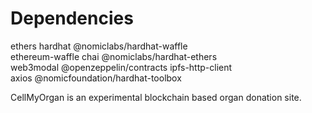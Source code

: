 # Dependencies

ethers hardhat @nomiclabs/hardhat-waffle \
ethereum-waffle chai @nomiclabs/hardhat-ethers \
web3modal @openzeppelin/contracts ipfs-http-client \
axios
@nomicfoundation/hardhat-toolbox


CellMyOrgan is an experimental blockchain based organ donation site.
